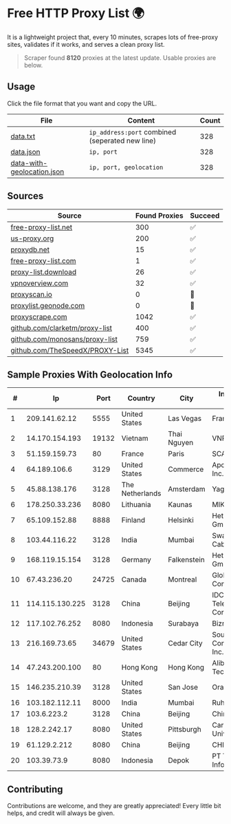 
# Free HTTP Proxy List 🌍

It is a lightweight project that, every 10 minutes, scrapes lots of free-proxy sites, validates if it works, and serves a clean proxy list.


> Scraper found **8120** proxies at the latest update. Usable proxies are below.

## Usage

Click the file format that you want and copy the URL.


|File|Content|Count|
|----|-------|-----|
|[data.txt](https://raw.githubusercontent.com/themiralay/Proxy-List-World/master/data.txt)|`ip_address:port` combined (seperated new line)|328|
|[data.json](https://raw.githubusercontent.com/themiralay/Proxy-List-World/master/data.json)|`ip, port`|328|
|[data-with-geolocation.json](https://raw.githubusercontent.com/themiralay/Proxy-List-World/master/data-with-geolocation.json)|`ip, port, geolocation`|328|

## Sources

|Source|Found Proxies|Succeed|
|------|-------------|-------|
|[free-proxy-list.net](https://free-proxy-list.net)|300|✅|
|[us-proxy.org](https://www.us-proxy.org)|200|✅|
|[proxydb.net](http://proxydb.net)|15|✅|
|[free-proxy-list.com](https://free-proxy-list.com/?page=&port=&type%5B%5D=http&type%5B%5D=https&up_time=0&search=Search)|1|✅|
|[proxy-list.download](https://www.proxy-list.download/HTTP)|26|✅|
|[vpnoverview.com](https://vpnoverview.com/privacy/anonymous-browsing/free-proxy-servers)|32|✅|
|[proxyscan.io](https://www.proxyscan.io)|0|🚫|
|[proxylist.geonode.com](https://proxylist.geonode.com/api/proxy-list?limit=300&page=1&sort_by=lastChecked&sort_type=desc&protocols=http,https)|0|🚫|
|[proxyscrape.com](https://api.proxyscrape.com/v2/?request=displayproxies&protocol=http&timeout=10000&country=all&ssl=all&anonymity=all)|1042|✅|
|[github.com/clarketm/proxy-list](https://raw.githubusercontent.com/clarketm/proxy-list/master/proxy-list-raw.txt)|400|✅|
|[github.com/monosans/proxy-list](https://raw.githubusercontent.com/monosans/proxy-list/main/proxies/http.txt)|759|✅|
|[github.com/TheSpeedX/PROXY-List](https://raw.githubusercontent.com/TheSpeedX/PROXY-List/master/http.txt)|5345|✅|


## Sample Proxies With Geolocation Info

|#|Ip|Port|Country|City|Internet Service Provider|
|-|--|----|-------|----|-------------------------|
|1|209.141.62.12|5555|United States|Las Vegas|FranTech Solutions|
|2|14.170.154.193|19132|Vietnam|Thai Nguyen|VNPT-VNNIC|
|3|51.159.159.73|80|France|Paris|SCALEWAY|
|4|64.189.106.6|3129|United States|Commerce|Apogee Telecom Inc.|
|5|45.88.138.176|3128|The Netherlands|Amsterdam|Yaglom Labs Ltd|
|6|178.250.33.236|8080|Lithuania|Kaunas|MIKROVISATA|
|7|65.109.152.88|8888|Finland|Helsinki|Hetzner Online GmbH|
|8|103.44.116.22|3128|India|Mumbai|Swastik Internet and Cables pvt. ltd|
|9|168.119.15.154|3128|Germany|Falkenstein|Hetzner Online GmbH|
|10|67.43.236.20|24725|Canada|Montreal|GloboTech Communications|
|11|114.115.130.225|3128|China|Beijing|IDC, China Telecommunications Corporation|
|12|117.102.76.252|8080|Indonesia|Surabaya|Biznet Networks|
|13|216.169.73.65|34679|United States|Cedar City|South Central Communications, Inc.|
|14|47.243.200.100|80|Hong Kong|Hong Kong|Alibaba (US) Technology Co., Ltd.|
|15|146.235.210.39|3128|United States|San Jose|Oracle Corporation|
|16|103.182.112.11|8000|India|Mumbai|Ruhi Infotech|
|17|103.6.223.2|3128|China|Beijing|China Unicom|
|18|128.2.242.17|8080|United States|Pittsburgh|Carnegie Mellon University|
|19|61.129.2.212|8080|China|Beijing|CHINANET|
|20|103.39.73.9|8080|Indonesia|Depok|PT Teknologi Gema Informasi|



## Contributing

Contributions are welcome, and they are greatly appreciated! Every
little bit helps, and credit will always be given.

